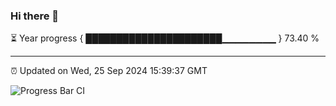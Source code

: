### Hi there 👋

⏳ Year progress { ██████████████████████▁▁▁▁▁▁▁▁ } 73.40 %

---

⏰ Updated on Wed, 25 Sep 2024 15:39:37 GMT

![Progress Bar CI](https://github.com/IshwaranRudhara/GIT-ACTION/workflows/Progress%20Bar%20CI/badge.svg)
